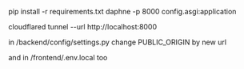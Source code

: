 pip install -r requirements.txt
daphne -p 8000 config.asgi:application



cloudflared tunnel --url http://localhost:8000


in /backend/config/settings.py change PUBLIC_ORIGIN by new url

and in /frontend/.env.local too